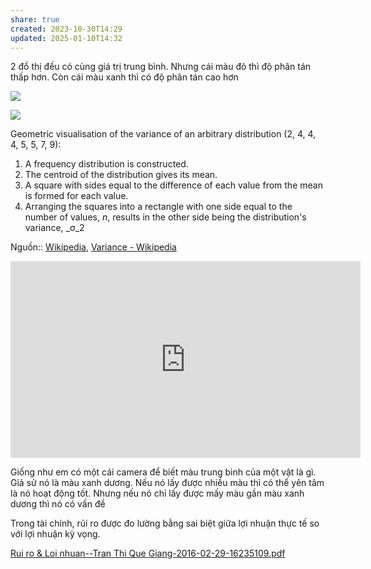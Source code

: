 ```yaml
---
share: true
created: 2023-10-30T14:29
updated: 2025-01-10T14:32
---
```

2 đồ thị đều có cùng giá trị trung bình. Nhưng cái màu đỏ thì độ phân tán thấp hơn. Còn cái màu xanh thì có độ phân tán cao hơn

![](https://upload.wikimedia.org/wikipedia/commons/thumb/f/f9/Comparison_standard_deviations.svg/1280px-Comparison_standard_deviations.svg.png)


![](https://upload.wikimedia.org/wikipedia/commons/thumb/6/64/Variance_visualisation.svg/220px-Variance_visualisation.svg.png)

Geometric visualisation of the variance of an arbitrary distribution (2, 4, 4, 4, 5, 5, 7, 9):

1. A frequency distribution is constructed.
2. The centroid of the distribution gives its mean.
3. A square with sides equal to the difference of each value from the mean is formed for each value.
4. Arranging the squares into a rectangle with one side equal to the number of values, _n_, results in the other side being the distribution's variance, _σ_2

Nguồn:: [Wikipedia](../../../../%E2%9C%8D%EF%B8%8FL%E1%BA%ADp%20tr%C3%ACnh/%CE%9E%20Ngu%E1%BB%93n%20v%C3%A0%20t%C3%A0i%20nguy%C3%AAn%20h%E1%BB%97%20tr%E1%BB%A3/%CE%9E%20Ngu%E1%BB%93n/Wikipedia.md), [Variance - Wikipedia](https://en.wikipedia.org/wiki/Variance)

<iframe width="560" height="315" src="https://www.youtube.com/embed/x0rmUXWtSS8?si=lB9CNobgHKWjcPNJ" title="YouTube video player" frameborder="0" allow="accelerometer; autoplay; clipboard-write; encrypted-media; gyroscope; picture-in-picture; web-share" referrerpolicy="strict-origin-when-cross-origin" allowfullscreen></iframe>

Giống như em có một cái camera để biết màu trung bình của một vật là gì. Giả sử nó là màu xanh dương. Nếu nó lấy được nhiều màu thì có thể yên tâm là nó hoạt động tốt. Nhưng nếu nó chỉ lấy được mấy màu gần màu xanh dương thì nó có vấn đề

Trong tài chính, rủi ro được đo lường bằng sai biệt giữa lợi nhuận thực tế so với lợi nhuận kỳ vọng.

[Rui ro & Loi nhuan--Tran Thi Que Giang-2016-02-29-16235109.pdf](https://fsppm.fulbright.edu.vn/cache/MPP8-531-L06V-Rui%20ro%20&%20Loi%20nhuan--Tran%20Thi%20Que%20Giang-2016-02-29-16235109.pdf)
